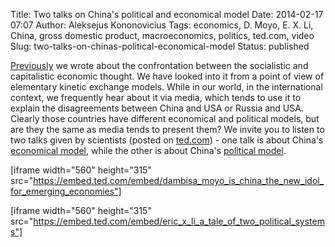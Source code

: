 Title: Two talks on China's political and economical model
Date: 2014-02-17 07:07
Author: Aleksejus Kononovicius
Tags: economics, D. Moyo, E. X. Li, China, gross domestic product, macroeconomics, politics, ted.com, video
Slug: two-talks-on-chinas-political-economical-model
Status: published

[Previously]({filename}/articles/2013/socialism-capitalism-kinetic-exchange-models.md)
we wrote about the confrontation between the socialistic and
capitalistic economic thought. We have looked into it from a point of
view of elementary kinetic exchange models. While in our world, in the
international context, we frequently hear about it via media, which
tends to use it to explain the disagreements between China and USA or
Russia and USA. Clearly those countries have different economical and
political models, but are they the same as media tends to present them?
We invite you to listen to two talks given by scientists (posted on
[ted.com](https://www.ted.com)) - one talk is about China's [economical
model](https://www.ted.com/talks/dambisa_moyo_is_china_the_new_idol_for_emerging_economies),
while the other is about China's [political
model](https://www.ted.com/talks/eric_x_li_a_tale_of_two_political_systems).
<!--more-->

[iframe width="560" height="315"
src="https://embed.ted.com/embed/dambisa_moyo_is_china_the_new_idol_for_emerging_economies"]

[iframe width="560" height="315"
src="https://embed.ted.com/embed/eric_x_li_a_tale_of_two_political_systems"]

